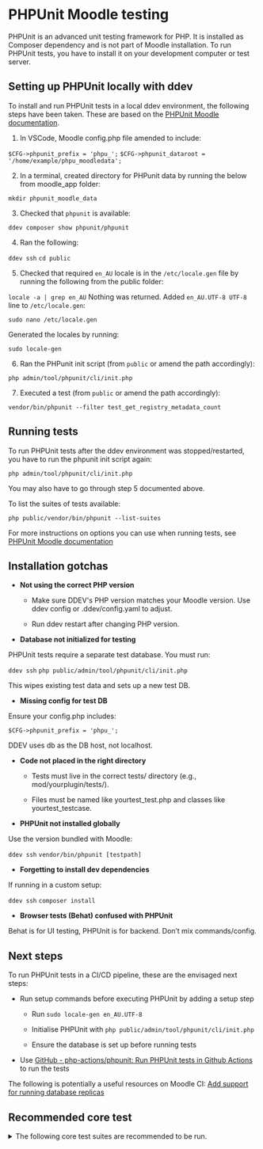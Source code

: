 # PHPUnit Moodle testing

PHPUnit is an advanced unit testing framework for PHP. It is installed as Composer dependency and is not part of Moodle installation. To run PHPUnit tests, you have to install it on your development computer or test server.

## Setting up PHPUnit locally with ddev

To install and run PHPUnit tests in a local ddev environment, the following steps have been taken. These are based on the 
[PHPUnit Moodle documentation](https://moodledev.io/general/development/tools/phpunit).

1. In VSCode, Moodle config.php file amended to include: 

`$CFG->phpunit_prefix = 'phpu_';`
`$CFG->phpunit_dataroot = '/home/example/phpu_moodledata';`

2. In a terminal, created directory for PHPunit data by running the below from moodle_app folder:

`mkdir phpunit_moodle_data`

3. Checked that `phpunit` is available:

`ddev composer show phpunit/phpunit`

4. Ran the following:

`ddev ssh`
`cd public`

5. Checked that required `en_AU` locale is in the `/etc/locale.gen` file by running the following from the public folder:

`locale -a | grep en_AU`
Nothing was returned. Added `en_AU.UTF-8 UTF-8` line to `/etc/locale.gen`:

`sudo nano /etc/locale.gen`

Generated the locales by running:

`sudo locale-gen`

6. Ran the PHPunit init script (from `public` or amend the path accordingly):

`php admin/tool/phpunit/cli/init.php`

7. Executed a test (from `public` or amend the path accordingly):

`vendor/bin/phpunit --filter test_get_registry_metadata_count`

## Running tests

To run PHPUnit tests after the ddev environment was stopped/restarted, you have to run the phpunit init script again: 

`php admin/tool/phpunit/cli/init.php`

You may also have to go through step 5 documented above.

To list the suites of tests available:

`php public/vendor/bin/phpunit --list-suites`

For more instructions on options you can use when running tests, see [PHPUnit Moodle documentation](https://moodledev.io/general/development/tools/phpunit)

## Installation gotchas

* **Not using the correct PHP version**

    - Make sure DDEV's PHP version matches your Moodle version. Use ddev config or .ddev/config.yaml to adjust.

    - Run ddev restart after changing PHP version.

* **Database not initialized for testing**

PHPUnit tests require a separate test database. You must run:

`ddev ssh`
`php public/admin/tool/phpunit/cli/init.php`

This wipes existing test data and sets up a new test DB.

* **Missing config for test DB**

Ensure your config.php includes:
    
`$CFG->phpunit_prefix = 'phpu_';`

DDEV uses db as the DB host, not localhost.

* **Code not placed in the right directory**

    - Tests must live in the correct tests/ directory (e.g., mod/yourplugin/tests/).

    - Files must be named like yourtest_test.php and classes like yourtest_testcase.

* **PHPUnit not installed globally**

Use the version bundled with Moodle:

`ddev ssh`
`vendor/bin/phpunit [testpath]`

* **Forgetting to install dev dependencies**

If running in a custom setup:

`ddev ssh`
`composer install`

* **Browser tests (Behat) confused with PHPUnit**

Behat is for UI testing, PHPUnit is for backend. Don’t mix commands/config.

## Next steps

To run PHPUnit tests in a CI/CD pipeline, these are the envisaged next steps:

* Run setup commands before executing PHPUnit by adding a setup step

    - Run `sudo locale-gen en_AU.UTF-8`

    - Initialise PHPUnit with `php public/admin/tool/phpunit/cli/init.php`

    - Ensure the database is set up before running tests

* Use [GitHub - php-actions/phpunit: Run PHPUnit tests in Github Actions](https://github.com.mcas.ms/php-actions/phpunit) to run the tests

The following is potentially a useful resources on Moodle CI:
[Add support for running database replicas](https://github.com.mcas.ms/moodlehq/moodle-docker/issues/217)

## Recommended core test

<details>

<summary>The following core test suites are recommended to be run.</summary>

* core_phpunit_testsuite
* core_test_testsuite
* core_ddl_testsuite
* core_dml_testsuite
* core_testsuite
* core_external_testsuite
* core_favourites_testsuite
* core_form_testsuite
* core_files_testsuite
* core_filter_testsuite
* core_role_testsuite
* core_cohort_testsuite
* core_grades_testsuite
* core_analytics_testsuite
* core_availability_testsuite
* core_backup_testsuite
* core_badges_testsuite
* core_blog_testsuite
* core_customfield_testsuite
* core_iplookup_testsuite
* core_course_testsuite
* core_courseformat_testsuite
* core_privacy_testsuite
* core_question_testsuite
* core_cache_testsuite
* core_calendar_testsuite
* core_enrol_testsuite
* core_group_testsuite
* core_message_testsuite
* core_notes_testsuite
* core_tag_testsuite
* core_rating_testsuite
* core_repository_testsuite
* core_userkey_testsuite
* core_user_testsuite
* core_webservice_testsuite
* core_mnet_testsuite
* core_completion_testsuite
* core_comment_testsuite
* core_search_testsuite
* core_competency_testsuite
* core_my_testsuite
* core_auth_testsuite
* core_block_testsuite
* core_login_testsuite
* core_plagiarism_testsuite
* core_portfolio_testsuite
* core_editor_testsuite
* core_rss_testsuite
* core_table_testsuite
* core_h5p_testsuite
* core_xapi_testsuite
* core_contentbank_testsuite
* core_payment_testsuite
* core_reportbuilder_testsuite
* core_adminpresets_testsuite
* core_admin_testsuite
* core_communication_testsuite
* core_ai_testsuite
* core_sms_testsuite

</details>
